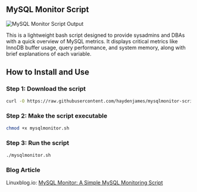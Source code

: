 ## MySQL Monitor Script
![MySQL Monitor Script Output](https://static.linuxblog.io/wp-content/uploads/2025/01/mysqlmonitor-script-1.png)

This is a lightweight bash script designed to provide sysadmins and DBAs with a quick overview of MySQL metrics. It displays critical metrics like InnoDB buffer usage, query performance, and system memory, along with brief explanations of each variable.

## How to Install and Use

### Step 1: Download the script
```bash
curl -O https://raw.githubusercontent.com/haydenjames/mysqlmonitor-script/main/mysqlmonitor.sh
```

### Step 2: Make the script executable
```bash
chmod +x mysqlmonitor.sh
```

### Step 3: Run the script
`./mysqlmonitor.sh`

### Blog Article 
Linuxblog.io: [MySQL Monitor: A Simple MySQL Monitoring Script](https://linuxblog.io/mysql-monitor-script/)
